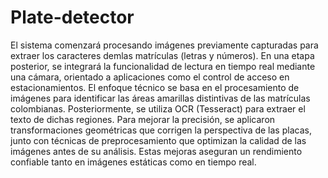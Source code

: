 # Plate-detector
El sistema comenzará procesando imágenes previamente capturadas para extraer los caracteres demlas matrículas (letras y números). En una etapa posterior, se integrará la funcionalidad de lectura en tiempo real mediante una cámara, orientado a aplicaciones como el control de acceso en estacionamientos.
El enfoque técnico se basa en el procesamiento de imágenes para identificar las áreas amarillas distintivas de las matrículas colombianas. Posteriormente, se utiliza OCR (Tesseract) para extraer el texto de dichas regiones. Para mejorar la precisión, se aplicaron transformaciones geométricas que corrigen la perspectiva de las placas, junto con técnicas de preprocesamiento que optimizan la calidad de las imágenes antes de su análisis. Estas mejoras aseguran un rendimiento confiable tanto en imágenes estáticas como en tiempo real.
